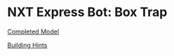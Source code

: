 # NXT Express Bot: Box Trap

[Completed Model](http://nxtprograms.com/9797/express-bot/pdf/ExpressBot-BoxTrap.pdf)

[Building Hints](http://nxtprograms.com/9797/express-bot/pdf/ExpressBot-BoxTrap-Hints.pdf)
